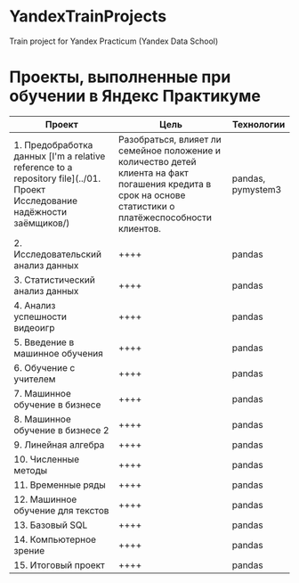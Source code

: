 # YandexTrainProjects
Train project for Yandex Practicum (Yandex Data School)

# Проекты, выполненные при обучении в Яндекс Практикуме


| Проект        | Цель           | Технологии  |
| ------------- |-------------| -----|
| 1. Предобработка данных [I'm a relative reference to a repository file](../01. Проект Исследование надёжности заёмщиков/)| Разобраться, влияет ли семейное положение и количество детей клиента на факт погашения кредита в срок на основе статистики о платёжеспособности клиентов.      |pandas, pymystem3 |
| 2. Исследовательский анализ данных | ++++| pandas |
| 3. Статистический анализ данных | ++++      | pandas |
| 4. Анализ успешности видеоигр | ++++      | pandas |
| 5. Введение в машинное обучения | ++++      | pandas |
| 6. Обучение с учителем | ++++      | pandas |
| 7. Машинное обучение в бизнесе | ++++      | pandas |
| 8. Машинное обучение в бизнесе 2 | ++++      | pandas |
| 9. Линейная алгебра | ++++      | pandas |
| 10. Численные методы | ++++      | pandas |
| 11. Временные ряды | ++++      | pandas |
| 12. Машинное обучение для текстов | ++++      | pandas |
| 13. Базовый SQL | ++++      | pandas |
| 14. Компьютерное зрение | ++++      | pandas |
| 15. Итоговый проект | ++++      | pandas |

